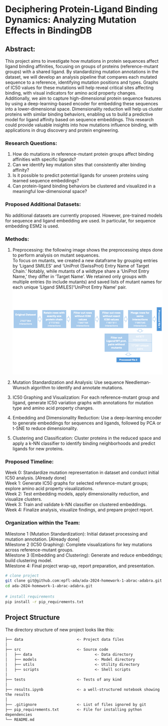 
# Deciphering Protein-Ligand Binding Dynamics: Analyzing Mutation Effects in BindingDB

## Abstract:
This project aims to investigate how mutations in protein sequences affect ligand binding affinities, focusing on groups of proteins (reference-mutant groups) with a shared ligand. By standardizing mutation annotations in the dataset, we will develop an analysis pipeline that compares each mutated sequence to a reference, identifying mutation positions and types. Graphs of IC50 values for these mutations will help reveal critical sites affecting binding, with visual indicators for amino acid property changes. Additionally, we aim to capture high-dimensional protein sequence features by using a deep-learning-based encoder for embedding these sequences into a lower-dimensional space. Dimensionality reduction will help us cluster proteins with similar binding behaviors, enabling us to build a predictive model for ligand affinity based on sequence embeddings. This research could provide valuable insights into how mutations influence binding, with applications in drug discovery and protein engineering.

### Research Questions:

1) How do mutations in reference-mutant protein groups affect binding affinities with specific ligands?
2) Can we identify key mutation sites that consistently alter binding affinity?
3) Is it possible to predict potential ligands for unseen proteins using learned sequence embeddings?
4) Can protein-ligand binding behaviors be clustered and visualized in a meaningful low-dimensional space?

### Proposed Additional Datasets:
No additional datasets are currently proposed. However, pre-trained models for sequence and ligand embedding are used.
In particular, for sequence embedding ESM2 is used.

### Methods:
1) Preprocessing: the following image shows the preprocessing steps done to perform analysis on mutant sequences.  
To focus on mutants, we created a new dataframe by grouping entries by ‘Ligand SMILES’ and ‘UniProt (SwissProt) Entry Name of Target Chain.’ Notably, while mutants of a wildtype share a ‘UniProt Entry Name,’ they differ in ‘Target Name’. We retained only groups with multiple entries (to include mutants) and saved lists of mutant names for each unique ‘Ligand SMILES’/‘UniProt Entry Name’ pair.
![Data Processing](images/ada_data_processing_pipeline.png)

2) Mutation Standardization and Analysis: Use sequence Needleman-Wunsch algorithm to identify and annotate mutations.
3) IC50 Graphing and Visualization: For each reference-mutant group and ligand, generate IC50 variation graphs with annotations for mutation type and amino acid property changes.
4) Embedding and Dimensionality Reduction: Use a deep-learning encoder to generate embeddings for sequences and ligands, followed by PCA or t-SNE to reduce dimensionality.
5) Clustering and Classification: Cluster proteins in the reduced space and apply a k-NN classifier to identify binding neighborhoods and predict ligands for new proteins.

### Proposed Timeline:
Week 0: Standardize mutation representation in dataset and conduct initial IC50 analysis.  [Already done]  
Week 1: Generate IC50 graphs for selected reference-mutant groups; explore amino acid property visualizations.  
Week 2: Test embedding models, apply dimensionality reduction, and visualize clusters.  
Week 3: Train and validate k-NN classifier on clustered embeddings.  
Week 4: Finalize analysis, visualize findings, and prepare project report.  

### Organization within the Team:
Milestone 1 (Mutation Standardization): Initial dataset processing and mutation annotation. [Already done]  
Milestone 2 (IC50 Graphing): Complete visualizations for key mutations across reference-mutant groups.  
Milestone 3 (Embedding and Clustering): Generate and reduce embeddings; build clustering model.  
Milestone 4: Final project wrap-up, report preparation, and presentation.  


```bash
# clone project
git clone git@github.com:epfl-ada/ada-2024-homework-1-abrac-adabra.git
cd ada-2024-homework-1-abrac-adabra.git

# install requirements
pip install -r pip_requirements.txt
```


## Project Structure

The directory structure of new project looks like this:

```
├── data                        <- Project data files
│
├── src                         <- Source code
│   ├── data                            <- Data directory
│   ├── models                          <- Model directory
│   ├── utils                           <- Utility directory
│   ├── scripts                         <- Shell scripts
│
├── tests                       <- Tests of any kind
│
├── results.ipynb               <- a well-structured notebook showing the results
│
├── .gitignore                  <- List of files ignored by git
├── pip_requirements.txt        <- File for installing python dependencies
└── README.md
```

